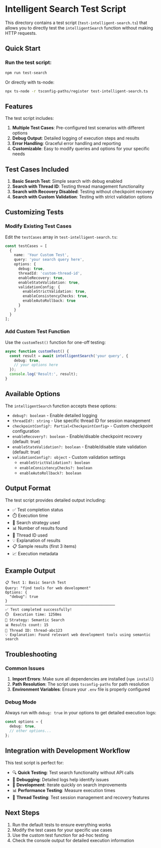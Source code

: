 # Intelligent Search Test Script

This directory contains a test script (`test-intelligent-search.ts`) that allows you to directly test the `intelligentSearch` function without making HTTP requests.

## Quick Start

### Run the test script:
```bash
npm run test-search
```

Or directly with ts-node:
```bash
npx ts-node -r tsconfig-paths/register test-intelligent-search.ts
```

## Features

The test script includes:

1. **Multiple Test Cases**: Pre-configured test scenarios with different options
2. **Debug Output**: Detailed logging of execution steps and results
3. **Error Handling**: Graceful error handling and reporting
4. **Customizable**: Easy to modify queries and options for your specific needs

## Test Cases Included

1. **Basic Search Test**: Simple search with debug enabled
2. **Search with Thread ID**: Testing thread management functionality
3. **Search with Recovery Disabled**: Testing without checkpoint recovery
4. **Search with Custom Validation**: Testing with strict validation options

## Customizing Tests

### Modify Existing Test Cases

Edit the `testCases` array in `test-intelligent-search.ts`:

```typescript
const testCases = [
  {
    name: 'Your Custom Test',
    query: 'your search query here',
    options: {
      debug: true,
      threadId: 'custom-thread-id',
      enableRecovery: true,
      enableStateValidation: true,
      validationConfig: {
        enableStrictValidation: true,
        enableConsistencyChecks: true,
        enableAutoRollback: true
      }
    }
  }
];
```

### Add Custom Test Function

Use the `customTest()` function for one-off testing:

```typescript
async function customTest() {
  const result = await intelligentSearch('your query', {
    debug: true,
    // your options here
  });
  console.log('Result:', result);
}
```

## Available Options

The `intelligentSearch` function accepts these options:

- `debug?: boolean` - Enable detailed logging
- `threadId?: string` - Use specific thread ID for session management
- `checkpointConfig?: Partial<CheckpointConfig>` - Custom checkpoint configuration
- `enableRecovery?: boolean` - Enable/disable checkpoint recovery (default: true)
- `enableStateValidation?: boolean` - Enable/disable state validation (default: true)
- `validationConfig?: object` - Custom validation settings
  - `enableStrictValidation?: boolean`
  - `enableConsistencyChecks?: boolean`
  - `enableAutoRollback?: boolean`

## Output Format

The test script provides detailed output including:

- ✅ Test completion status
- ⏱️ Execution time
- 🎯 Search strategy used
- 📊 Number of results found
- 🧵 Thread ID used
- 💡 Explanation of results
- 📋 Sample results (first 3 items)
- 📈 Execution metadata

## Example Output

```
📋 Test 1: Basic Search Test
Query: "find tools for web development"
Options: {
  "debug": true
}
──────────────────────────────────────────────────
✅ Test completed successfully!
⏱️  Execution time: 1250ms
🎯 Strategy: Semantic Search
📊 Results count: 15
🧵 Thread ID: thread-abc123
💡 Explanation: Found relevant web development tools using semantic search
```

## Troubleshooting

### Common Issues

1. **Import Errors**: Make sure all dependencies are installed (`npm install`)
2. **Path Resolution**: The script uses `tsconfig-paths` for path resolution
3. **Environment Variables**: Ensure your `.env` file is properly configured

### Debug Mode

Always run with `debug: true` in your options to get detailed execution logs:

```typescript
const options = {
  debug: true,
  // other options...
};
```

## Integration with Development Workflow

This test script is perfect for:

- 🔍 **Quick Testing**: Test search functionality without API calls
- 🐛 **Debugging**: Detailed logs help identify issues
- 🧪 **Development**: Iterate quickly on search improvements
- 📊 **Performance Testing**: Measure execution times
- 🔄 **Thread Testing**: Test session management and recovery features

## Next Steps

1. Run the default tests to ensure everything works
2. Modify the test cases for your specific use cases
3. Use the custom test function for ad-hoc testing
4. Check the console output for detailed execution information